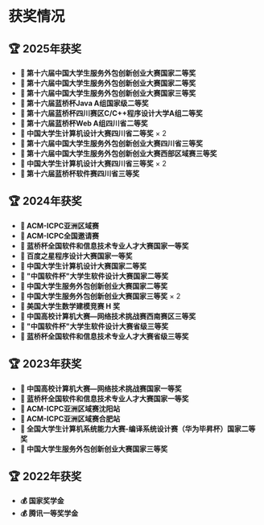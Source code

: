 # 获奖情况

## 🏆 2025年获奖
- **🥈 第十六届中国大学生服务外包创新创业大赛国家二等奖**
- **🥈 第十六届中国大学生服务外包创新创业大赛国家二等奖**
- **🥉 第十六届中国大学生服务外包创新创业大赛国家三等奖**
- **🥈 第十六届蓝桥杯Java A组国家级二等奖**
- **🥈 第十六届蓝桥杯四川赛区C/C++程序设计大学A组二等奖**
- **🥈 第十六届蓝桥杯Web A组四川省二等奖**
- **🥈 中国大学生计算机设计大赛四川省二等奖** × 2
- **🥉 第十六届中国大学生服务外包创新创业大赛四川省三等奖**
- **🥉 第十六届中国大学生服务外包创新创业大赛西部区域赛三等奖**
- **🥉 中国大学生计算机设计大赛四川省三等奖** × 2
- **🥉 第十六届蓝桥杯软件赛四川省三等奖**


## 🏆 2024年获奖
- **🥈 ACM-ICPC亚洲区域赛**
- **🥇 ACM-ICPC全国邀请赛**
- **🥇 蓝桥杯全国软件和信息技术专业人才大赛国家一等奖**
- **🥇 百度之星程序设计大赛国家一等奖**
- **🥈 中国大学生计算机设计大赛国家二等奖**
- **🥈 "中国软件杯"大学生软件设计大赛国家二等奖**
- **🥈 中国大学生服务外包创新创业大赛国家二等奖**
- **🥉 中国大学生服务外包创新创业大赛国家三等奖** × 2
- **🏅 美国大学生数学建模竞赛 H 奖**
- **🥉 中国高校计算机大赛—网络技术挑战赛西南赛区三等奖**
- **🥉 "中国软件杯"大学生软件设计大赛省级三等奖**
- **🥉 蓝桥杯全国软件和信息技术专业人才大赛省级三等奖**

## 🏆 2023年获奖
- **🥇 中国高校计算机大赛—网络技术挑战赛国家一等奖**
- **🥇 蓝桥杯全国软件和信息技术专业人才大赛国家一等奖**
- **🥈 ACM-ICPC亚洲区域赛沈阳站**
- **🥈 ACM-ICPC亚洲区域赛合肥站**
- **🥈 全国大学生计算机系统能力大赛-编译系统设计赛（华为毕昇杯）国家二等奖**
- **🥉 中国大学生服务外包创新创业大赛国家三等奖**

## 🏆 2022年获奖
- **💰 国家奖学金**
- **💰 腾讯一等奖学金** 